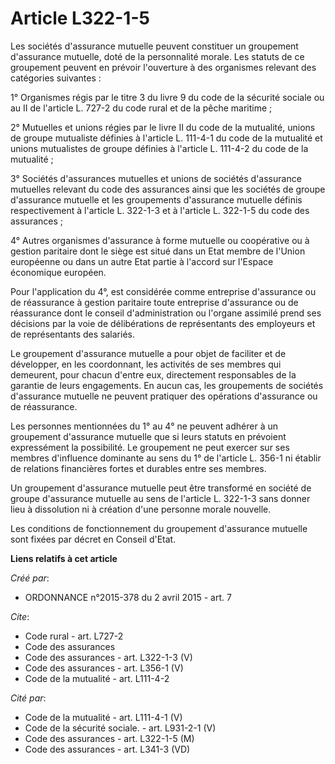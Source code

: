 # Article L322-1-5

Les sociétés d'assurance mutuelle peuvent constituer un groupement d'assurance mutuelle, doté de la personnalité morale. Les
statuts de ce groupement peuvent en prévoir l'ouverture à des organismes relevant des catégories suivantes : 

1° Organismes régis par le titre 3 du livre 9 du code de la sécurité sociale ou au II de l'article L. 727-2 du code rural et
de la pêche maritime ; 

2° Mutuelles et unions régies par le livre II du code de la mutualité, unions de groupe mutualiste définies à l'article L.
111-4-1 du code de la mutualité et unions mutualistes de groupe définies à l'article L. 111-4-2 du code de la mutualité ; 

3° Sociétés d'assurances mutuelles et unions de sociétés d'assurance mutuelles relevant du code des assurances ainsi que les
sociétés de groupe d'assurance mutuelle et les groupements d'assurance mutuelle définis respectivement à l'article L. 322-1-3
et à l'article L. 322-1-5 du code des assurances ; 

4° Autres organismes d'assurance à forme mutuelle ou coopérative ou à gestion paritaire dont le siège est situé dans un Etat
membre de l'Union européenne ou dans un autre Etat partie à l'accord sur l'Espace économique européen. 

Pour l'application du 4°, est considérée comme entreprise d'assurance ou de réassurance à gestion paritaire toute entreprise
d'assurance ou de réassurance dont le conseil d'administration ou l'organe assimilé prend ses décisions par la voie de
délibérations de représentants des employeurs et de représentants des salariés. 

Le groupement d'assurance mutuelle a pour objet de faciliter et de développer, en les coordonnant, les activités de ses
membres qui demeurent, pour chacun d'entre eux, directement responsables de la garantie de leurs engagements. En aucun cas,
les groupements de sociétés d'assurance mutuelle ne peuvent pratiquer des opérations d'assurance ou de réassurance. 

Les personnes mentionnées du 1° au 4° ne peuvent adhérer à un groupement d'assurance mutuelle que si leurs statuts en
prévoient expressément la possibilité. Le groupement ne peut exercer sur ses membres d'influence dominante au sens du 1° de
l'article L. 356-1 ni établir de relations financières fortes et durables entre ses membres. 

Un groupement d'assurance mutuelle peut être transformé en société de groupe d'assurance mutuelle au sens de l'article L.
322-1-3 sans donner lieu à dissolution ni à création d'une personne morale nouvelle. 

Les conditions de fonctionnement du groupement d'assurance mutuelle sont fixées par décret en Conseil d'Etat.

**Liens relatifs à cet article**

_Créé par_:

  - ORDONNANCE n°2015-378 du 2 avril 2015 - art. 7

_Cite_:

  - Code rural - art. L727-2
  - Code des assurances
  - Code des assurances - art. L322-1-3 (V)
  - Code des assurances - art. L356-1 (V)
  - Code de la mutualité - art. L111-4-2

_Cité par_:

  - Code de la mutualité - art. L111-4-1 (V)
  - Code de la sécurité sociale. - art. L931-2-1 (V)
  - Code des assurances - art. L322-1-5 (M)
  - Code des assurances - art. L341-3 (VD)
